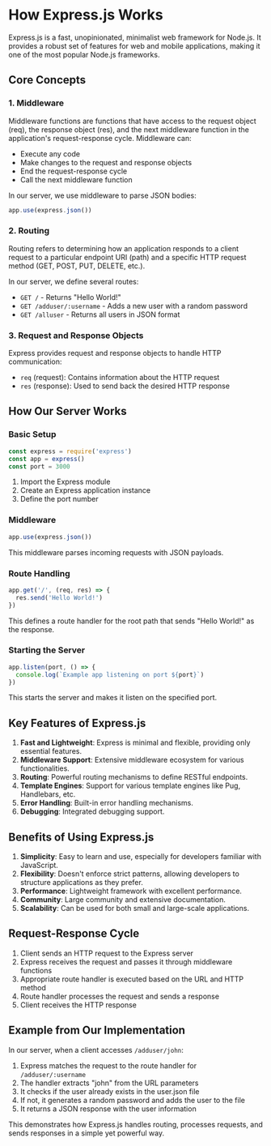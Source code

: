 # How Express.js Works

Express.js is a fast, unopinionated, minimalist web framework for Node.js. It provides a robust set of features for web and mobile applications, making it one of the most popular Node.js frameworks.

## Core Concepts

### 1. Middleware
Middleware functions are functions that have access to the request object (req), the response object (res), and the next middleware function in the application's request-response cycle. Middleware can:
- Execute any code
- Make changes to the request and response objects
- End the request-response cycle
- Call the next middleware function

In our server, we use middleware to parse JSON bodies:
```javascript
app.use(express.json())
```

### 2. Routing
Routing refers to determining how an application responds to a client request to a particular endpoint URI (path) and a specific HTTP request method (GET, POST, PUT, DELETE, etc.).

In our server, we define several routes:
- `GET /` - Returns "Hello World!"
- `GET /adduser/:username` - Adds a new user with a random password
- `GET /alluser` - Returns all users in JSON format

### 3. Request and Response Objects
Express provides request and response objects to handle HTTP communication:
- `req` (request): Contains information about the HTTP request
- `res` (response): Used to send back the desired HTTP response

## How Our Server Works

### Basic Setup
```javascript
const express = require('express')
const app = express()
const port = 3000
```
1. Import the Express module
2. Create an Express application instance
3. Define the port number

### Middleware
```javascript
app.use(express.json())
```
This middleware parses incoming requests with JSON payloads.

### Route Handling
```javascript
app.get('/', (req, res) => {
  res.send('Hello World!')
})
```
This defines a route handler for the root path that sends "Hello World!" as the response.

### Starting the Server
```javascript
app.listen(port, () => {
  console.log(`Example app listening on port ${port}`)
})
```
This starts the server and makes it listen on the specified port.

## Key Features of Express.js

1. **Fast and Lightweight**: Express is minimal and flexible, providing only essential features.
2. **Middleware Support**: Extensive middleware ecosystem for various functionalities.
3. **Routing**: Powerful routing mechanisms to define RESTful endpoints.
4. **Template Engines**: Support for various template engines like Pug, Handlebars, etc.
5. **Error Handling**: Built-in error handling mechanisms.
6. **Debugging**: Integrated debugging support.

## Benefits of Using Express.js

1. **Simplicity**: Easy to learn and use, especially for developers familiar with JavaScript.
2. **Flexibility**: Doesn't enforce strict patterns, allowing developers to structure applications as they prefer.
3. **Performance**: Lightweight framework with excellent performance.
4. **Community**: Large community and extensive documentation.
5. **Scalability**: Can be used for both small and large-scale applications.

## Request-Response Cycle

1. Client sends an HTTP request to the Express server
2. Express receives the request and passes it through middleware functions
3. Appropriate route handler is executed based on the URL and HTTP method
4. Route handler processes the request and sends a response
5. Client receives the HTTP response

## Example from Our Implementation

In our server, when a client accesses `/adduser/john`:
1. Express matches the request to the route handler for `/adduser/:username`
2. The handler extracts "john" from the URL parameters
3. It checks if the user already exists in the user.json file
4. If not, it generates a random password and adds the user to the file
5. It returns a JSON response with the user information

This demonstrates how Express.js handles routing, processes requests, and sends responses in a simple yet powerful way.
